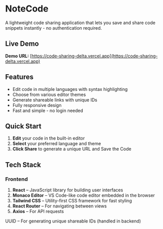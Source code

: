 # NoteCode

A lightweight code sharing application that lets you save and share code snippets instantly - no authentication required.

## Live Demo

**Demo URL:** [https://code-sharing-delta.vercel.app](https://code-sharing-delta.vercel.app)

## Features

- Edit code in multiple languages with syntax highlighting
- Choose from various editor themes
- Generate shareable links with unique IDs
- Fully responsive design
- Fast and simple - no login needed

## Quick Start

1. **Edit** your code in the built-in editor
2. **Select** your preferred language and theme
3. **Click Share** to generate a unique URL and Save the Code

## Tech Stack

### Frontend

1. **React** – JavaScript library for building user interfaces
2. **Monaco Editor** – VS Code-like code editor embedded in the browser
3. **Tailwind CSS** – Utility-first CSS framework for fast styling
4. **React Router** – For navigating between views
5. **Axios** – For API requests

UUID – For generating unique shareable IDs (handled in backend)

<!-- - [@vitejs/plugin-react](https://github.com/vitejs/vite-plugin-react/blob/main/packages/plugin-react) uses [Babel](https://babeljs.io/) for Fast Refresh -->
